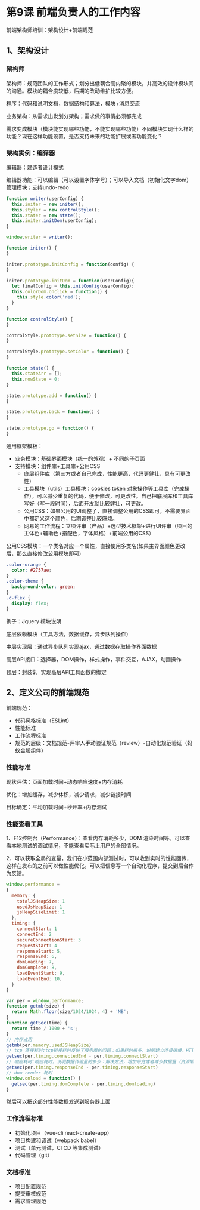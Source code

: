 # 第9课 前端负责人的工作内容

前端架构师培训：架构设计+前端规范

## 1、架构设计

### 架构师

架构师：规范团队的工作形式；划分出低耦合高内聚的模块，并高效的设计模块间的沟通。模块的耦合度较低，后期的改动维护比较方便。

程序：代码和说明文档，数据结构和算法，模块+消息交流

业务架构：从需求出发划分架构；需求做的事情必须都完成

需求变成模块（模块能实现哪些功能，不能实现哪些功能）不同模块实现什么样的功能？现在这样功能设置，是否支持未来的功能扩展或者功能变化？

### 架构实例：编译器

编辑器：建造者设计模式

编辑器功能：可以编辑（可以设置字体字号）；可以导入文档（初始化文字dom）管理模块；支持undo-redo

~~~js
function writer(userConfig) {
  this.initer = new initer();
  this.styler = new controlStyle();
  this.stater = new state();
  this.initer.initDom(userConfig);
}

window.writer = writer();

function initer() {
}

initer.prototype.initConfig = function(config) {
}

initer.prototype.initDom = function(userConfig){
  let finalConfig = this.initConfig(userConfig);
  this.colorDom.onclick = function() {
    this.style.color('red');
  }
}

function controlStyle() {
}

controlStyle.prototype.setSize = function() {
}

controlStyle.prototype.setColor = function() {
}

function state() {
  this.stateArr = [];
  this.nowState = 0;
}

state.prototype.add = function() {
}

state.prototype.back = function() {
}

state.prototype.go = function() {
}
~~~

通用框架模板：

- 业务模块：基础界面模块（统一的外观）+ 不同的子页面
- 支持模块：组件库+工具库+公用CSS
  - 底层组件库（第三方或者自己完成，性能更高，代码更健壮，具有可更改性）
  - 工具模块（utils）工具模块：cookies token 对象操作等工具库（完成操作），可以减少重复的代码，便于修改，可更改性。自己把底层库和工具库写好（写一段时间），后面开发就比较健壮，可更改。 
  - 公用CSS：如果公用的UI调整了，直接调整公用的CSS即可，不需要界面中都定义这个颜色，后期调整比较麻烦。
  - 网易的工作流程：立项评审（产品）+选型技术框架+进行UI评审（项目的主体色+辅助色+搭配色，字体风格）+前端公用的CSS）

公用CSS模块：一个类名对应一个属性，直接使用多类名(如果主界面颜色更改后，那么直接修改公用模块即可)

~~~css
.color-orange {
  color: #2757ae;
}
.color-theme {
  background-color: green;
}
.d-flex {
  display: flex;
}
~~~

例子：Jquery 模块说明

底层依赖模块（工具方法，数据缓存，异步队列操作）

中层实现层：通过异步队列实现ajax，通过数据存取操作界面数据

高层API接口：选择器，DOM操作，样式操作，事件交互，AJAX，动画操作

顶层：封装$，实现高层API工具函数的绑定



## 2、定义公司的前端规范

前端规范：

- 代码风格标准（ESLint）
- 性能标准
- 工作流程标准
- 规范的层级：文档规范-评审人手动验证规范（review）-自动化规范验证（蚂蚁金服组件）

### 性能标准

现状评估：页面加载时间+动态响应速度+内存消耗

优化：增加缓存，减少体积，减少请求，减少链接时间

目标确定：平均加载时间+秒开率+内存测试

### 性能查看工具

1、F12控制台（Performance）：查看内存消耗多少，DOM 渲染时间等。可以查看本地测试的调试情况，不能查看实际上用户的全部情况。

2、可以获取全局的变量，我们在小范围内部测试时，可以收到实时的性能回传，这样在发布的之前可以做性能优化。可以把信息写一个自动化程序，提交到后台作为反馈。

~~~js
window.performance = 
{
  memory: {
    totalJSHeapSize: 1
    usedJsHeapSize: 1
    jsHeapSizeLimit: 1
  },
  timing: {
    connectStart: 1
    connectEnd: 2
    secureConnectionStart: 3
    requestStart: 4
    responseStart: 5,
    responseEnd: 6,
    domLoading: 7,
    domComplete: 8,
    loadEventStart: 9,
    loadEventEnd: 10,
  }
}
~~~

~~~js
var per = window.performance;
function getmb(size) {
  return Math.floor(size/1024/1024, 4) + 'MB';
}
function getSec(time) {
  return time / 1000 + 's';
}
// 内存占用
getmb(per.memory.usedJSHeapSize)
// tcp 连接耗时:tcp链接耗时反映了服务器的问题：如果耗时很多，说明建立连接很慢。HTTP 协议基于TCP/IP协议。首先TCP/IP协议建立一个管道，然后HTTP在上面传输数据
getsec(per.timing.connectedEnd - per.timing.connectStart)
// 响应耗时:响应耗时，说明数据传输量的多少：解决方法，增加带宽或者减少数据量（资源懒加载）。
getsec(per.timing.responseEnd - per.timing.responseStart)
// dom render 耗时
window.onload = function() {
  getsec(per.timing.domComplete - per.timing.domloading)
}
~~~

然后可以把这部分性能数据发送到服务器上面

### 工作流程标准

- 初始化项目（vue-cli react-create-app）
- 项目构建和调试（webpack  babel）
- 测试（单元测试，CI CD 等集成测试）
- 代码管理（git）

### 文档标准

- 项目配置规范
- 提交审核规范
- 需求管理规范


